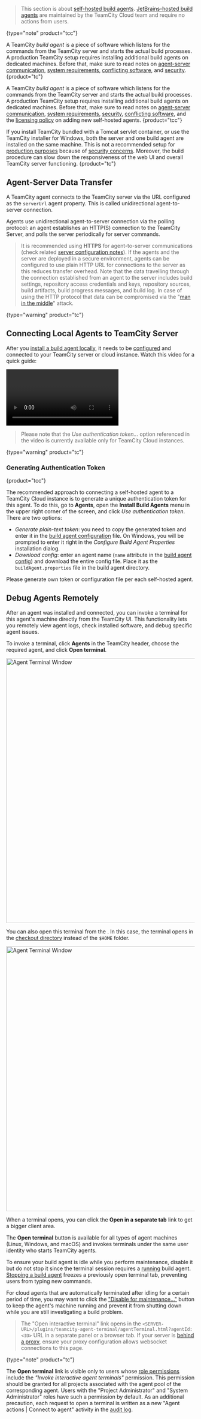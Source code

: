 [//]: # (title: Install and Start TeamCity Agents)
[//]: # (auxiliary-id: Install and Start TeamCity Agents;Setting up and Running Additional Build Agents)

>This section is about [self-hosted build agents](teamcity-cloud-subscription-and-licensing.md#cloud-self-hosted-agents). [JetBrains-hosted build agents](supported-platforms-and-environments.md#JetBrains-Hosted+Agents) are maintained by the TeamCity Cloud team and require no actions from users.
>
{type="note" product="tcc"}

A TeamCity _build agent_ is a piece of software which listens for the commands from the TeamCity server and starts the actual build processes. A production TeamCity setup requires installing additional build agents on dedicated machines. Before that, make sure to read notes on [agent-server communication](#Agent-Server+Data+Transfer), [system requirements](system-requirements.md#TeamCity+Agent+Requirements), [conflicting software](known-issues.md#Conflicting+Software), and [security](security-notes.md#Build+Agents).
{product="tc"}

A TeamCity _build agent_ is a piece of software which listens for the commands from the TeamCity server and starts the actual build processes. A production TeamCity setup requires installing additional build agents on dedicated machines. Before that, make sure to read notes on [agent-server communication](#Agent-Server+Data+Transfer), [system requirements](system-requirements.md#TeamCity+Agent+Requirements), [security](security-notes.md#Build+Agents), [conflicting software](known-issues.md#Conflicting+Software), and the [licensing policy](teamcity-cloud-subscription-and-licensing.md) on adding new self-hosted agents.
{product="tcc"}

If you install TeamCity bundled with a Tomcat servlet container, or use the TeamCity installer for Windows, both the server and one build agent are installed on the same machine. This is not a recommended setup for [production purposes](configure-server-installation.md#Configuring+Server+for+Production+Use) because of [security concerns](security-notes.md). Moreover, the build procedure can slow down the responsiveness of the web UI and overall TeamCity server functioning.
{product="tc"}

<anchor name="SettingupandRunningAdditionalBuildAgents-ServerDataTransfers"/>
<anchor name="SettingupandRunningAdditionalBuildAgents-Agent-ServerDataTransfers"/>

## Agent-Server Data Transfer

[//]: # (AltHead: Server-Agent Data Transfers)

A TeamCity agent connects to the TeamCity server via the URL configured as the `serverUrl` agent property. This is called unidirectional agent-to-server connection.

Agents use unidirectional agent-to-server connection via the polling protocol: an agent establishes an HTTP(S) connection to the TeamCity Server, and polls the server periodically for server commands.

>It is recommended using __HTTPS__ for agent-to-server communications (check related [server configuration notes](how-to.md#Configure+HTTPS+for+TeamCity+Web+UI)). If the agents and the server are deployed in a secure environment, agents can be configured to use plain HTTP URL for connections to the server as this reduces transfer overhead. Note that the data travelling through the connection established from an agent to the server includes build settings, repository access credentials and keys, repository sources, build artifacts, build progress messages, and build log. In case of using the HTTP protocol that data can be compromised via the "[man in the middle](https://en.wikipedia.org/wiki/Man-in-the-middle_attack)" attack.
>
{type="warning" product="tc"}

[//]: # (Internal note. Do not delete. "Setting up and Running Additional Build Agentsd283e376.txt")

<anchor name="SettingupandRunningAdditionalBuildAgents-InstallingAdditionalBuildAgents"/>

## Connecting Local Agents to TeamCity Server

After you [install a build agent locally](install-teamcity-agent.md), it needs to be [configured](configure-agent-installation.md) and connected to your TeamCity server or cloud instance. Watch this video for a quick guide:

<video href="dvyDCzOJJZw"
title="TeamCity tutorial — How to connect local agents to your TeamCity server"/>

>Please note that the _Use authentication token..._ option referenced in the video is currently available only for TeamCity Cloud instances.
>
{type="warning" product="tc"}

### Generating Authentication Token
{product="tcc"}

The recommended approach to connecting a self-hosted agent to a TeamCity Cloud instance is to generate a unique authentication token for this agent. To do this, go to __Agents__, open the __Install Build Agents__ menu in the upper right corner of the screen, and click _Use authentication token_. There are two options:

* _Generate plain-text token_: you need to copy the generated token and enter it in the [build agent configuration](configure-agent-installation.md) file. On Windows, you will be prompted to enter it right in the _Configure Build Agent Properties_ installation dialog.
* _Download config_: enter an agent name (`name` attribute in the [build agent config](configure-agent-installation.md)) and download the entire config file. Place it as the `buildAgent.properties` file in the build agent directory.

Please generate own token or configuration file per each self-hosted agent.



## Debug Agents Remotely

<chunk id="agents-terminal">

After an agent was installed and connected, you can invoke a terminal for this agent's machine directly from the TeamCity UI. This functionality lets you remotely view agent logs, check installed software, and debug specific agent issues.

To invoke a terminal, click **Agents** in the TeamCity header, choose the required agent, and click **Open terminal**.

<img src="dk-agentTerminal-2023-11.png" width="706" alt="Agent Terminal Window"/>

You can also open this terminal from the [](build-results-page.md). In this case, the terminal opens in the [checkout directory](build-checkout-directory.md) instead of the `$HOME` folder.

<img src="dk-terminal-in-checkout-folder.png" width="706" alt="Agent Terminal Window"/>

When a terminal opens, you can click the **Open in a separate tab** link to get a bigger client area.



The **Open terminal** button is available for all types of agent machines (Linux, Windows, and macOS) and invokes terminals under the same user identity who starts TeamCity agents.

To ensure your build agent is idle while you perform maintenance, disable it but do not stop it since the terminal session requires a [running](start-teamcity-agent.md) build agent. [Stopping a build agent](start-teamcity-agent.md#Stop+Build+Agent) freezes a previously open terminal tab, preventing users from typing new commands.

For cloud agents that are automatically terminated after idling for a certain period of time, you may want to click the ["Disable for maintenance..."](build-agents-configuration-and-maintenance.md#Enabling%2FDisabling+Agents+via+UI) button to keep the agent's machine running and prevent it from shutting down while you are still investigating a build problem. 

<!-- Executing terminal commands is a valid activity that prevents automatic agent shutdown. However, if the terminal is not used, the agent will shut down as scheduled. Shortly before this, TeamCity will display a pop-up notification.

<img src="dk-agent-terminal-warning.png" width="706" alt="Terminal shutdown warning"/>

-->

> The "Open interactive terminal" link opens in the `<SERVER-URL>/plugins/teamcity-agent-terminal/agentTerminal.html?agentId:<ID>` URL in a separate panel or a browser tab. If your server is [behind a proxy](multinode-setup.md#Proxy+Configuration), ensure your proxy configuration allows websocket connections to this page.
> 
{type="note" product="tc"}

The **Open terminal** link is visible only to users whose [role permissions](managing-roles-and-permissions.md) include the *"Invoke interactive agent terminals"* permission. This permission should be granted for all projects associated with the agent pool of the corresponding agent. Users with the "Project Administrator" and "System Administrator" roles have such a permission by default. As an additional precaution, each request to open a terminal is written as a new "Agent actions | Connect to agent" activity in the [audit log](tracking-user-actions.md).

</chunk>